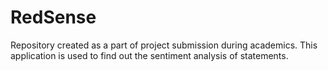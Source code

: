 # RedSense
Repository created as a part of project submission during academics. This application is used to find out the sentiment analysis of statements.
